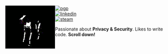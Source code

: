 
<div align="left">
<img align="left" height="135px" src="https://raw.githubusercontent.com/kristianbinau/kristianbinau/main/dog.gif">

[![pgp](https://img.shields.io/badge/pgp-fcd94971b4b13d745e380beb4ecc2f6913567eaa-313131?style=flat-square&labelColor=313131&color=313131)](https://api.protonmail.ch/pks/lookup?op=get&search=kristian@binau.me)   
[![linkedin](https://img.shields.io/badge/-@kristianbinau-313131?style=flat-square&labelColor=313131&logo=LinkedIn&logoColor=white&color=313131)](https://www.linkedin.com/in/kristian-binau-2a92a8171/)  
[![steam](https://img.shields.io/badge/-@kristianbinau-313131?style=flat-square&labelColor=313131&logo=Steam&logoColor=white&color=313131)](https://steamcommunity.com/profiles/76561198077702551/)

Passionate about **Privacy & Security**. Likes to write code. **Scroll down!**
</div>
